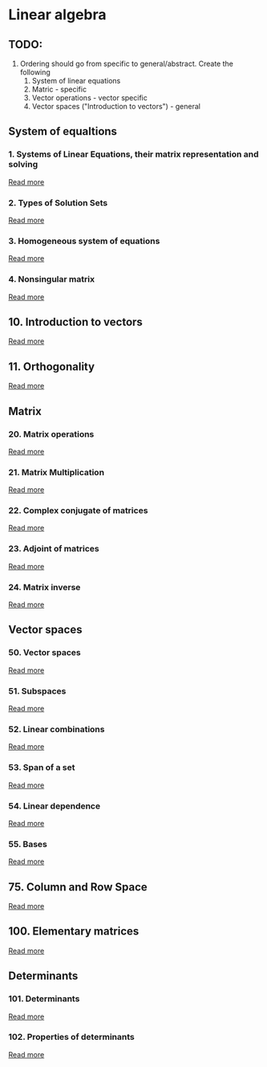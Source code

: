 # Linear algebra

## TODO:

1. Ordering should go from specific to general/abstract. Create the following
    1. System of linear equations
    2. Matric - specific
    3. Vector operations - vector specific
    4. Vector spaces ("Introduction to vectors") - general

## System of equaltions

### 1. Systems of Linear Equations, their matrix representation and solving

[Read more](./0001-systems-of-linear-equations/README.md)

### 2. Types of Solution Sets

[Read more](./0002-types-of-solution-sets/README.md)

### 3. Homogeneous system of equations

[Read more](./0003-homogeneous-system-of-equations/README.md)

### 4. Nonsingular matrix

[Read more](./0004-nonsingular-matrix/README.md)

## 10. Introduction to vectors

[Read more](./0010-introduction-to-vectors/README.md)

## 11. Orthogonality

[Read more](./0011-orthogonality/README.md)

## Matrix

### 20. Matrix operations

[Read more](./0020-matrix-operations/README.md)

### 21. Matrix Multiplication

[Read more](./0021-matrix-multiplication/README.md)

### 22. Complex conjugate of matrices

[Read more](./0022-complex-conjugate-of-matrices/README.md)

### 23. Adjoint of matrices

[Read more](./0023-adjoint-of-matrices/README.md)

### 24. Matrix inverse

[Read more](./0024-matrix-inverse/README.md)

## Vector spaces

### 50. Vector spaces

[Read more](./0050-vector-spaces/README.md)

### 51. Subspaces

[Read more](./0051-subspaces/README.md)

### 52. Linear combinations

[Read more](./0052-linear-combinations/README.md)

### 53. Span of a set

[Read more](./0053-span-of-a-set/README.md)

### 54. Linear dependence

[Read more](./0054-linear-dependence/README.md)

### 55. Bases

[Read more](./0055-bases/README.md)

## 75. Column and Row Space

[Read more](./0075-column-and-row-space/README.md)

## 100. Elementary matrices

[Read more](./0100-elementary-matrices/README.md)

## Determinants

### 101. Determinants

[Read more](./0101-determinants/README.md)

### 102. Properties of determinants

[Read more](./0102-properties-of-determinants/README.md)